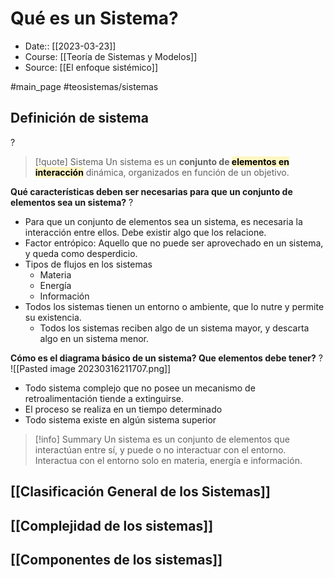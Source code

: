 # Qué es un Sistema?

- Date:: [[2023-03-23]]
- Course: [[Teoría de Sistemas y Modelos]]
- Source: [[El enfoque sistémico]]

#main_page 
#teosistemas/sistemas 

## Definición de sistema
?
>[!quote] Sistema
>Un sistema es un **conjunto de <mark style="background: #FFF3A3A6;">elementos en interacción**</mark> dinámica, organizados en función de un objetivo.
<!--SR:!2023-05-07,1,230-->

**Qué características deben ser necesarias para que un conjunto de elementos sea un sistema?**
?
- Para que un conjunto de elementos sea un sistema, es necesaria la interacción entre ellos. Debe existir algo que los relacione.
- Factor entrópico: Aquello que no puede ser aprovechado en un sistema, y queda como desperdicio.
- Tipos de flujos en los sistemas
	- Materia
	- Energía
	- Información
- Todos los sistemas tienen un entorno o ambiente, que lo nutre y permite su existencia.
	- Todos los sistemas reciben algo de un sistema mayor, y descarta algo en un sistema menor.
<!--SR:!2023-05-09,3,250-->

**Cómo es el diagrama básico de un sistema? Que elementos debe tener?**
?
![[Pasted image 20230316211707.png]]
- Todo sistema complejo que no posee un mecanismo de retroalimentación tiende a extinguirse.
- El proceso se realiza en un tiempo determinado
- Todo sistema existe en algún sistema superior
<!--SR:!2023-05-09,3,250-->




> [!info] Summary
> Un sistema es un conjunto de elementos que interactúan entre sí, y puede o no interactuar con el entorno.
> Interactua con el entorno solo en materia, energía e información.


## [[Clasificación General de los Sistemas]]
## [[Complejidad de los sistemas]]
## [[Componentes de los sistemas]]



